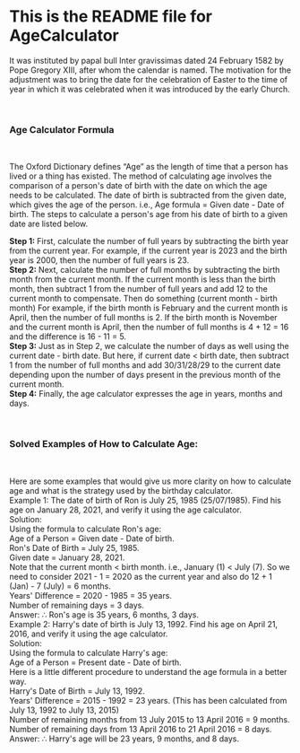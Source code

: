 # This is the README file for AgeCalculator
<p>It was instituted by papal bull Inter gravissimas dated 24 February 1582 by Pope Gregory XIII, after whom the calendar is named. The motivation for the adjustment was to bring the date for the celebration of Easter to the time of year in which it was celebrated when it was introduced by the early Church.</p><br />
<h3>Age Calculator Formula</h3><br />
<p>The Oxford Dictionary defines “Age” as the length of time that a person has lived or a thing has existed. The method of calculating age involves the comparison of a person's date of birth with the date on which the age needs to be calculated. The date of birth is subtracted from the given date, which gives the age of the person. i.e., Age formula = Given date - Date of birth. The steps to calculate a person's age from his date of birth to a given date are listed below.<br />

<b>Step 1:</b> First, calculate the number of full years by subtracting the birth year from the current year. For example, if the current year is 2023 and the birth year is 2000, then the number of full years is 23.<br />
<b>Step 2:</b> Next, calculate the number of full months by subtracting the birth month from the current month. If the current month is less than the birth month, then subtract 1 from the number of full years and add 12 to the current month to compensate. Then do something (current month - birth month) For example, if the birth month is February and the current month is April, then the number of full months is 2. If the birth month is November and the current month is April, then the number of full months is 4 + 12 = 16 and the difference is 16 - 11 = 5.<br />
<b>Step 3:</b> Just as in Step 2, we calculate the number of days as well using the current date - birth date. But here, if current date < birth date, then subtract 1 from the number of full months and add 30/31/28/29 to the current date depending upon the number of days present in the previous month of the current month.<br />
<b>Step 4:</b> Finally, the age calculator expresses the age in years, months and days.</p><br />
<h3>Solved Examples of How to Calculate Age:</h3><br />
<p>Here are some examples that would give us more clarity on how to calculate age and what is the strategy used by the birthday calculator.<br />
Example 1: The date of birth of Ron is July 25, 1985 (25/07/1985). Find his age on January 28, 2021, and verify it using the age calculator.<br />
Solution:<br />
Using the formula to calculate Ron's age:<br />
Age of a Person = Given date - Date of birth.<br />
Ron's Date of Birth = July 25, 1985.<br />
Given date = January 28, 2021.<br />
Note that the current month < birth month. i.e., January (1) < July (7). So we need to consider 2021 - 1 = 2020 as the current year and also do 12 + 1 (Jan) - 7 (July) = 6 months.<br />
Years' Difference = 2020 - 1985 = 35 years.<br />
Number of remaining days = 3 days.<br />
Answer: ∴ Ron's age is 35 years, 6 months, 3 days.<br />
Example 2: Harry's date of birth is July 13, 1992. Find his age on April 21, 2016, and verify it using the age calculator.<br />
Solution:<br />
Using the formula to calculate Harry's age:<br />
Age of a Person = Present date - Date of birth.<br />
Here is a little different procedure to understand the age formula in a better way.<br />
Harry's Date of Birth = July 13, 1992.<br />
Years' Difference = 2015 - 1992 = 23 years. (This has been calculated from July 13, 1992 to July 13, 2015)<br />
Number of remaining months from 13 July 2015 to 13 April 2016 = 9 months.<br />
Number of remaining days from 13 April 2016 to 21 April 2016 = 8 days.<br />
Answer: ∴ Harry's age will be 23 years, 9 months, and 8 days.</p>